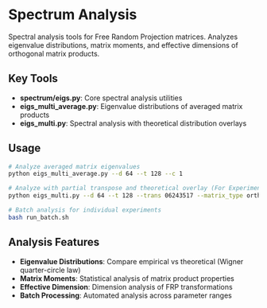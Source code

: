 # Spectrum Analysis

Spectral analysis tools for Free Random Projection matrices. Analyzes eigenvalue distributions, matrix moments, and effective dimensions of orthogonal matrix products.

## Key Tools

- **spectrum/eigs.py**: Core spectral analysis utilities
- **eigs_multi_average.py**: Eigenvalue distributions of averaged matrix products  
- **eigs_multi.py**: Spectral analysis with theoretical distribution overlays

## Usage

```bash
# Analyze averaged matrix eigenvalues 
python eigs_multi_average.py --d 64 --t 128 --c 1

# Analyze with partial transpose and theoretical overlay (For Experiments in Appendix)
python eigs_multi.py --d 64 --t 128 --trans 06243517 --matrix_type orthogonal

# Batch analysis for individual experiments
bash run_batch.sh
```

## Analysis Features

- **Eigenvalue Distributions**: Compare empirical vs theoretical (Wigner quarter-circle law)
- **Matrix Moments**: Statistical analysis of matrix product properties
- **Effective Dimension**: Dimension analysis of FRP transformations
- **Batch Processing**: Automated analysis across parameter ranges
